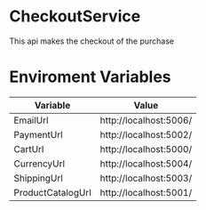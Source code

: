 # CheckoutService
This api makes the checkout of the purchase

# Enviroment Variables


| Variable | Value |
| ------ | ------ |
| EmailUrl  | http://localhost:5006/ |
| PaymentUrl | http://localhost:5002/ |
| CartUrl | http://localhost:5000/ |
| CurrencyUrl | http://localhost:5004/ |
| ShippingUrl | http://localhost:5003/ |
| ProductCatalogUrl | http://localhost:5001/ |



